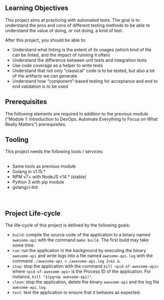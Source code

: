 ## Learning Objectives
This project aims at practicing with automated tests. The goal is to understand the pros and cons of 
different testing methods to be able to understand the value of doing, or not doing, a kind of test.<br>

After this project, you should be able to:
- Understand what linting is the extent of its usages (which kind of file can be linted, and the impact of running it often)
- Understand the difference between unit tests and integration tests
- Use code coverage as a helper to write tests
- Understand that not only “classical” code is to be tested, but also a lot of the artifacts we can generate
- Understand how “component”-based testing for acceptance and end to end validation is to be used <br>

## Prerequisites
The following elements are required In addition to the previous module (“Module 1: Introduction to DevOps: Automate Everything to Focus on What Really Matters”) prerequisites.<br>

## Tooling
This project needs the following tools / services:
<br><br>
- Same tools as previous module
- Golang in v1.15.*
- NPM v7+ with NodeJS v14.* (stable)
- Python 3 with pip module
- golangci-lint<br><br><br>





## Project Life-cycle

The life-cycle of this project is defined by the following goals:

- `build`: compile the source code of the application to a binary named `awesome-api` with the command `make build`. The first build may take some time.
- `run`: run the application in the background by executing the binary `awesome-api` and write logs into a file named `awesome-api.log` with the command `./awesome-api >./awesome-api.log 2>&1 &`.
- `stop`: stop the application with the command `kill <pid-of-awesome-api>` where `<pid-of-awesome-api>` is the Process ID of the application. For instance, `kill "$(pgrep awesome-api)"`.
- `clean`: stop the application, delete the binary `awesome-api` and the log file `awesome-api.log`.
- `test`: test the application to ensure that it behaves as expected.

